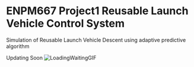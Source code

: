 # ENPM667 Project1 Reusable Launch Vehicle Control System
Simulation of Reusable Launch Vehicle Descent using adaptive predictive algorithm

Updating Soon ![LoadingWaitingGIF](https://user-images.githubusercontent.com/51479255/214326117-37f0428e-e635-43c5-8018-8c0053581929.gif)

